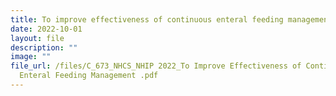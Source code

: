 ```yaml
---
title: To improve effectiveness of continuous enteral feeding management
date: 2022-10-01
layout: file
description: ""
image: ""
file_url: /files/C_673_NHCS_NHIP 2022_To Improve Effectiveness of Continuous
  Enteral Feeding Management .pdf
---
```

